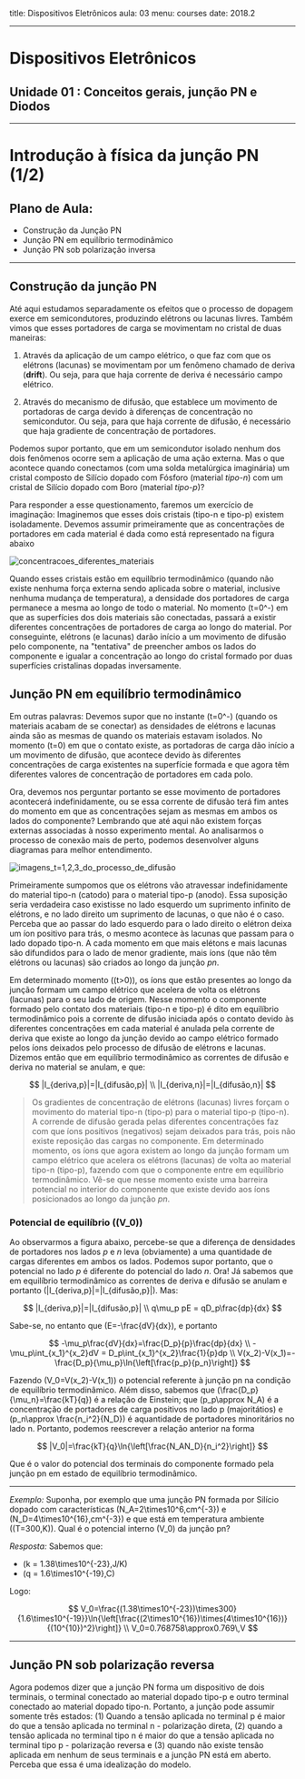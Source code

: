 title: Dispositivos Eletrônicos
aula: 03
menu: courses
date: 2018.2

---

# Dispositivos Eletrônicos
## Unidade 01 : Conceitos gerais, junção PN e Diodos

---

Introdução à física da junção PN (1/2)
======================================

## Plano de Aula:
* Construção da Junção PN
* Junção PN em equilíbrio termodinâmico
* Junção PN sob polarização inversa

---

## Construção da junção PN

Até aqui estudamos separadamente os efeitos que o processo de dopagem exerce em semicondutores, produzindo elétrons ou lacunas livres. Também vimos que esses portadores de carga se movimentam no cristal de duas maneiras:

1. Através da aplicação de um campo elétrico, o que faz com que os elétrons (lacunas) se movimentam por um fenômeno chamado de deriva (**drift**). Ou seja, para que haja corrente de deriva é necessário campo elétrico.

2. Através do mecanismo de difusão, que establece um movimento de portadoras de carga devido à diferenças de concentração no semicondutor. Ou seja, para que haja corrente de difusão, é necessário que haja gradiente de concentração de portadores.

Podemos supor portanto, que em um semicondutor isolado nenhum dos dois fenômenos ocorre sem a aplicação de uma ação externa. Mas o que acontece quando conectamos (com uma solda metalúrgica imaginária) um cristal composto de Silício dopado com Fósforo (material *tipo-n*) com um cristal de Silício dopado com Boro (material *tipo-p*)?

Para responder a esse questionamento, faremos um exercício de imaginação: Imaginemos que esses dois cristais (tipo-n e tipo-p) existem isoladamente. Devemos assumir primeiramente que as concentrações de portadores em cada material é dada como está representado na figura abaixo

<img class="center" src=/static/figures/ alt="concentracoes_diferentes_materiais">

Quando esses cristais estão em equilíbrio termodinâmico (quando não existe nenhuma força externa sendo aplicada sobre o material, inclusive nenhuma mudança de temperatura), a densidade dos portadores de carga permanece a mesma ao longo de todo o material. No momento \(t=0^-\) em que as superfícies dos dois materiais são conectadas, passará a existir diferentes concentrações de portadores de carga ao longo do material. Por conseguinte, elétrons (e lacunas) darão início a um movimento de difusão pelo componente, na "tentativa" de preencher ambos os lados do componente e igualar a concentração ao longo do cristal formado por duas superfícies cristalinas dopadas inversamente.


## Junção PN em equilíbrio termodinâmico

Em outras palavras: Devemos supor que no instante \(t=0^-\) (quando os materiais acabam de se conectar) as densidades de elétrons e lacunas ainda são as mesmas de quando os materiais estavam isolados. No momento \(t=0\) em que o contato existe, as portadoras de carga dão início a um movimento de difusão, que acontece devido às diferentes concentrações de carga existentes na superfície formada e que agora têm diferentes valores de concentração de portadores em cada polo.

Ora, devemos nos perguntar portanto se esse movimento de portadores acontecerá indefinidamente, ou se essa corrente de difusão terá fim antes do momento em que as concentrações sejam as mesmas em ambos os lados do componente? Lembrando que até aqui não existem forças externas associadas à nosso experimento mental. Ao analisarmos o processo de conexão mais de perto, podemos desenvolver alguns diagramas para melhor entendimento.

<img class="center" src=/static/figures/ alt="imagens_t=1,2,3_do_processo_de_difusão">

Primeiramente sumpomos que os elétrons vão atravessar indefinidamente do material tipo-n (catodo) para o material tipo-p (anodo). Essa suposição seria verdadeira caso existisse no lado esquerdo um suprimento infinito de elétrons, e no lado direito um suprimento de lacunas, o que não é o caso. Perceba que ao passar do lado esquerdo para o lado direito o elétron deixa um íon positivo para trás, o mesmo acontece às lacunas que passam para o lado dopado tipo-n. A cada momento em que mais elétons e mais lacunas são difundidos para o lado de menor gradiente, mais íons (que não têm elétrons ou lacunas) são criados ao longo da junção *pn*.

Em determinado momento (\(t>0\)), os íons que estão presentes ao longo da junção formam um campo elétrico que acelera de volta os elétrons (lacunas) para o seu lado de origem. Nesse momento o componente formado pelo contato dos materiais (tipo-n e tipo-p) é dito em equilíbrio termodinâmico pois a corrente de difusão iniciada após o contato devido às diferentes concentrações em cada material é anulada pela corrente de deriva que existe ao longo da junção devido ao campo elétrico formado pelos íons deixados pelo processo de difusão de elétrons e lacunas. Dizemos então que em equilíbrio termodinâmico as correntes de difusão e deriva no material se anulam, e que:

$$
|I_{deriva,p}|=|I_{difusão,p}| \\
|I_{deriva,n}|=|I_{difusão,n}|
$$

>Os gradientes de concentração de elétrons (lacunas) livres forçam o movimento do material tipo-n (tipo-p) para o material tipo-p (tipo-n). A corrende de difusão gerada pelas diferentes concentrações faz com que íons positivos (negativos) sejam deixados para trás, pois não existe reposição das cargas no componente. Em determinado momento, os íons que agora existem ao longo da junção formam um campo elétrico que acelera os elétrons (lacunas) de volta ao material tipo-n (tipo-p), fazendo com que o componente entre em equilíbrio termodinâmico. Vê-se que nesse momento existe uma barreira potencial no interior do componente que existe devido aos íons posicionados ao longo da junção *pn*.

### Potencial de equilíbrio (\(V_0\))

Ao observarmos a figura abaixo, percebe-se que a diferença de densidades de portadores nos lados *p* e *n* leva (obviamente) a uma quantidade de cargas diferentes em ambos os lados. Podemos supor portanto, que o potencial no lado *p* é diferente do potencial do lado *n*. Ora! Já sabemos que em equilíbrio termodinâmico as correntes de deriva e difusão se anulam e portanto \(|I_{deriva,p}|=|I_{difusão,p}|\). Mas:

$$
|I_{deriva,p}|=|I_{difusão,p}| \\
q\mu_p pE = qD_p\frac{dp}{dx}
$$

Sabe-se, no entanto que \(E=-\frac{dV}{dx}\), e portanto

$$
-\mu_p\frac{dV}{dx}=\frac{D_p}{p}\frac{dp}{dx} \\
-\mu_p\int_{x_1}^{x_2}dV = D_p\int_{x_1}^{x_2}\frac{1}{p}dp \\
V(x_2)-V(x_1)=-\frac{D_p}{\mu_p}\ln{\left[\frac{p_p}{p_n}\right]}
$$

Fazendo \(V_0=V(x_2)-V(x_1)\) o potencial referente à junção pn na condição de equilíbrio termodinâmico. Além disso, sabemos que \(\frac{D_p}{\mu_n}=\frac{kT}{q}\) é a relação de Einstein; que \(p_p\approx N_A\) é a concentração de portadores de carga positivos no lado p (majoritátios) e \(p_n\approx \frac{n_i^2}{N_D}\) é aquantidade de portadores minoritários no lado n. Portanto, podemos reescrever a relação anterior na forma

$$
|V_0|=\frac{kT}{q}\ln{\left[\frac{N_AN_D}{n_i^2}\right]}
$$

Que é o valor do potencial dos terminais do componente formado pela junção pn em estado de equilíbrio termodinâmico.

---
*Exemplo:*
Suponha, por exemplo que uma junção PN formada por Silício dopado com características \(N_A=2\times10^6\,cm^{-3}\) e \(N_D=4\times10^{16}\,cm^{-3}\) e que está em temperatura ambiente (\(T=300\,K\)). Qual é o potencial interno \(V_0\) da junção pn?

*Resposta:*
Sabemos que:

* \(k = 1.38\times10^{-23}\,J/K\)
* \(q = 1.6\times10^{-19}\,C\)

Logo:

$$
V_0=\frac{(1.38\times10^{-23})\times300}{1.6\times10^{-19}}\ln{\left[\frac{(2\times10^{16})\times(4\times10^{16})}{(10^{10})^2}\right]} \\
V_0=0.768758\approx0.769\,V
$$

---

## Junção PN sob polarização reversa

Agora podemos dizer que a junção PN forma um dispositivo de dois terminais, o terminal conectado ao material dopado tipo-p e outro terminal conectado ao material dopado tipo-n. Portanto, a junção pode assumir somente três estados: (1) Quando a tensão aplicada no terminal p é maior do que a tensão aplicada no terminal n - polarização direta, (2) quando a tensão aplicada no terminal tipo n é maior do que a tensão aplicada no terminal tipo p - polarização reversa e (3) quando não existe tensão aplicada em nenhum de seus terminais e a junção PN está em aberto. Perceba que essa é uma idealização do modelo.
